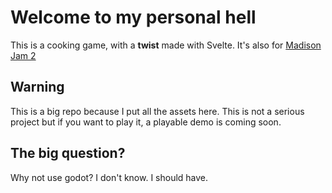 # Welcome to my personal hell
This is a cooking game, with a **twist** made with Svelte.
It's also for [Madison Jam 2](https://itch.io/jam/madison-jam-2)

## Warning
This is a big repo because I put all the assets here. This is not a serious project but if you want to play it, a playable demo is coming soon.

## The big question?
Why not use godot?
I don't know. I should have.
